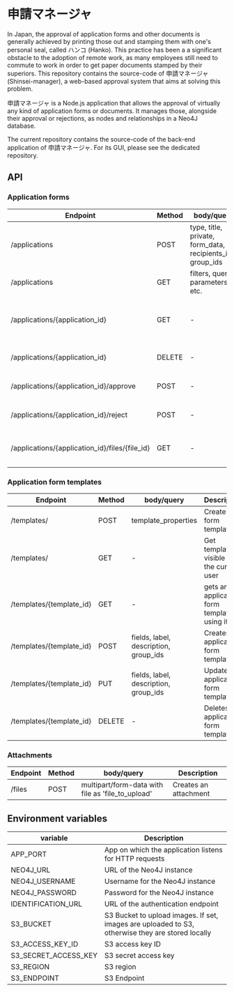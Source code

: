# 申請マネージャ

In Japan, the approval of application forms and other documents is generally achieved by printing those out and stamping them with one's personal seal, called ハンコ (Hanko). This practice has been a a significant obstacle to the adoption of remote work, as many employees still need to commute to work in order to get paper documents stamped by their superiors. This repository contains the source-code of 申請マネージャ (Shinsei-manager), a web-based approval system that aims at solving this problem.

申請マネージャ is a Node.js application that allows the approval of virtually any kind of application forms or documents. It manages those, alongside their approval or rejections, as nodes and relationships in a Neo4J database.

The current repository contains the source-code of the back-end application of 申請マネージャ. For its GUI, please see the dedicated repository.

## API

### Application forms

| Endpoint                                       | Method | body/query                                                 | Description                                   |
| ---------------------------------------------- | ------ | ---------------------------------------------------------- | --------------------------------------------- |
| /applications                                  | POST   | type, title, private, form_data, recipients_ids, group_ids | Create an application form                    |
| /applications                                  | GET    | filters, query parameters, etc.                            | Query application forms                       |
| /applications/{application_id}                 | GET    | -                                                          | Query a single application forms using its ID |
| /applications/{application_id}                 | DELETE | -                                                          | Delete an application forms                   |
| /applications/{application_id}/approve         | POST   | -                                                          | Approve an application form                   |
| /applications/{application_id}/reject          | POST   | -                                                          | Reject an application form                    |
| /applications/{application_id}/files/{file_id} | GET    | -                                                          | Query an attachment of an application         |

### Application form templates

| Endpoint                 | Method | body/query                            | Description                                    |
| ------------------------ | ------ | ------------------------------------- | ---------------------------------------------- |
| /templates/              | POST   | template_properties                   | Create a form template                         |
| /templates/              | GET    | -                                     | Get templates visible to the current user      |
| /templates/{template_id} | GET    | -                                     | gets an application form template using its ID |
| /templates/{template_id} | POST   | fields, label, description, group_ids | Creates an application form template           |
| /templates/{template_id} | PUT    | fields, label, description, group_ids | Updates an application form template           |
| /templates/{template_id} | DELETE | -                                     | Deletes an application form template           |

### Attachments

| Endpoint | Method | body/query                                        | Description           |
| -------- | ------ | ------------------------------------------------- | --------------------- |
| /files   | POST   | multipart/form-data with file as 'file_to_upload' | Creates an attachment |

## Environment variables

| variable             | Description                                                                                      |
| -------------------- | ------------------------------------------------------------------------------------------------ |
| APP_PORT             | App on which the application listens for HTTP requests                                           |
| NEO4J_URL            | URL of the Neo4J instance                                                                        |
| NEO4J_USERNAME       | Username for the Neo4J instance                                                                  |
| NEO4J_PASSWORD       | Password for the Neo4J instance                                                                  |
| IDENTIFICATION_URL   | URL of the authentication endpoint                                                               |
| S3_BUCKET            | S3 Bucket to upload images. If set, images are uploaded to S3, otherwise they are stored locally |
| S3_ACCESS_KEY_ID     | S3 access key ID                                                                                 |
| S3_SECRET_ACCESS_KEY | S3 secret access key                                                                             |
| S3_REGION            | S3 region                                                                                        |
| S3_ENDPOINT          | S3 Endpoint                                                                                      |
